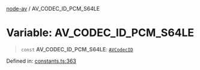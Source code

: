 [node-av](../globals.md) / AV\_CODEC\_ID\_PCM\_S64LE

# Variable: AV\_CODEC\_ID\_PCM\_S64LE

> `const` **AV\_CODEC\_ID\_PCM\_S64LE**: [`AVCodecID`](../type-aliases/AVCodecID.md)

Defined in: [constants.ts:363](https://github.com/seydx/av/blob/f8631fc881b394300b1479f511d55cf1c370a87f/src/constants/constants.ts#L363)
